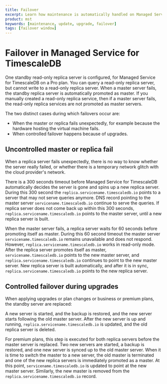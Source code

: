 ```yaml
---
title: Failover
excerpt: Learn how maintenance is automatically handled on Managed Service for TimescaleDB
product: mst
keywords: [maintenance, update, upgrade, failover]
tags: [failover window]
---
```



# Failover in Managed Service for TimescaleDB

One standby read-only replica server is configured, for Managed Service for
TimescaleDB on a Pro plan. You can query a read-only replica server, but cannot
write to a read-only replica server. When a master server fails, the standby replica
server is automatically promoted as master. If you manually created a read-only
replica service, then if a master server fails, the read-only replica services
are not promoted as master servers.

The two distinct cases during which failovers occur are:

*   When the master or replica fails unexpectedly, for example because the hardware hosting the
    virtual machine fails.
*   When controlled failover happens because of upgrades.

## Uncontrolled master or replica fail

When a replica server fails unexpectedly, there is no way to know
whether the server really failed, or whether there is a temporary network
glitch with the cloud provider's network.

There is a 300 seconds timeout before Managed Service for TimescaleDB
automatically decides the server is gone and spins up a new replica server.
During this 300 second the `replica.servicename.timescaledb.io` points to a
server that may not serve queries anymore. DNS record pointing to the master
server `servicename.timescaledb.io` continue to serve the queries. If replica
server does not come back up within this 300 seconds,
`replica.servicename.timescaledb.io` points to the master server, until a new
replica server is built.

When the master server fails, a replica server waits for 60 seconds before
promoting itself as master. During this 60 second timeout the master server
`servicename.timescaledb.io` remains unavailable and does not respond. However,
`replica.servicename.timescaledb.io` works in read-only mode. After the replica
server promotes itself as master, `servicename.timescaledb.io` points to the new
master server, and `replica.servicename.timescaledb.io` continues to point to
the new master server. New replica server is built automatically, and after it
is in sync, `replica.servicename.timescaledb.io` points to the new replica
server.

## Controlled failover during upgrades

When applying upgrades or plan changes or business or premium plans, the standby
server are replaced:

A new server is started, and the backup is restored, and the new server starts
following the old master server. After the new server is up and running,
`replica.servicename.timescaledb.io` is updated, and the old replica server is
deleted.

For premium plans, this step is executed for both replica servers before the master
server is replaced. Two new servers are started, a backup is restored, and one new
server is synced up to the old master server. When it is time to switch the master
to a new server, the old master is terminated and one of the new replica servers
is immediately promoted as a master. At this point, `servicename.timescaledb.io`
is updated to point at the new master server. Similarly, the new master is
removed from the `replica.servicename.timescaledb.io` record.
